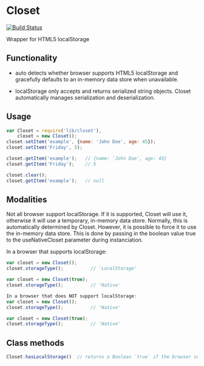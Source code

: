 # Closet

[![Build Status](https://travis-ci.org/s-vizzari/closet.png)](https://travis-ci.org/s-vizzari/closet.png)

Wrapper for HTML5 localStorage

## Functionality

- auto detects whether browser supports HTML5 localStorage and
  gracefully defaults to an in-memory data store when unavailable.

- localStorage only accepts and returns serialized string
  objects. Closet automatically manages serialization
  and deserialization.

## Usage
```js
var Closet = require('lib/closet'),
    closet = new Closet();
closet.setItem('example', {name: 'John Doe', age: 45});
closet.setItem('Friday', 5);

closet.getItem('example');   // {name: 'John Doe', age: 45}
closet.getItem('Friday');    // 5

closet.clear();
closet.getItem('example');   // null
```
## Modalities

Not all browser support localStorage. If it is supported,
Closet will use it, otherwise it will use a temporary,
in-memory data store. Normally, this is automatically determined
by Closet. However, it is possible to force it to use
the in-memory data store. This is done by passing in the boolean
value true to the useNativeCloset parameter during instanciation.

In a browser that supports localStorage:
```js
var closet = new Closet();
closet.storageType();          // 'LocalStorage'

var closet = new Closet(true);
closet.storageType();          // 'Native'

In a browser that does NOT support localStorage:
var closet = new Closet();
closet.storageType();          // 'Native'

var closet = new Closet(true);
closet.storageType();          // 'Native'
```

## Class methods
```js
Closet.hasLocalStorage()  // returns a Boolean `true` if the browser supports HTML5 localStorage
```
